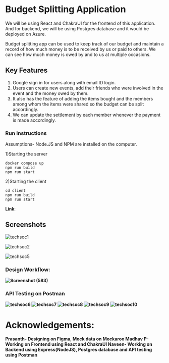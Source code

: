 # Budget Splitting Application

We will be using React and ChakraUI for the frontend of this application. And for backend, we will be using Postgres database and it would be deployed on Azure.

Budget splitting app can be used to keep track of our budget and maintain a record of how much money is to be received by us or paid to others. We can see how much money is owed by and to us at multiple occasions.

## Key Features
1. Google sign in for users along with email ID login.
2. Users can create new events, add their friends who were involved in the event and the money owed by them.
3. It also has the feature of adding the items bought and the members among whom the items were shared so the budget can be split accordingly.
4. We can update the settlement by each member whenever the payment is made accordingly.

### Run Instructions

Assumptions- Node.JS and NPM are installed on the computer.

1)Starting the server
```
docker compose up
npm run build
npm run start

```
2)Starting the client
```
cd client
npm run build
npm run start
```
**Link**: 

## Screenshots

![techsoc1](https://user-images.githubusercontent.com/75605140/188299571-f0237201-3299-46bd-bd15-a705373260f7.jpeg)

![techsoc2](https://user-images.githubusercontent.com/75605140/188299569-010a605a-a4fc-4691-a984-dc975fea6eb1.jpeg)

![techsoc5](https://user-images.githubusercontent.com/75605140/188299763-268e9bb4-f665-41d1-a09b-0dc82ea843c2.jpeg)







### <b>Design Workflow:

![Screenshot (583)](https://user-images.githubusercontent.com/75605140/188299743-501cd404-2cf5-438e-8f0d-7d624b12b1b2.png)

### API Testing on **Postman**
![techsoc6](https://user-images.githubusercontent.com/75605140/188300693-2e5ad9e1-9620-4549-b12a-77c066509cce.jpeg)
![techsoc7](https://user-images.githubusercontent.com/75605140/188300692-4f755f97-b565-4005-872e-bb54db68c6ed.jpeg)
![techsoc8](https://user-images.githubusercontent.com/75605140/188300690-7a84f0ab-aa0d-4714-8aa1-88dc0c3afd0f.jpeg)
![techsoc9](https://user-images.githubusercontent.com/75605140/188300689-08c06485-8006-48a9-b71b-0f9f18360c7f.jpeg)
![techsoc10](https://user-images.githubusercontent.com/75605140/188300688-e739c32a-657a-4d08-8080-49b8cde6979f.jpeg)



# Acknowledgements:
  Prasanth- Designing on Figma, Mock data on Mockaroo
  Madhav P- Working on Frontend using React and ChakraUI
  Naveen-   Working on Backend using Express(NodeJS), Postgres database and API testing using Postman


